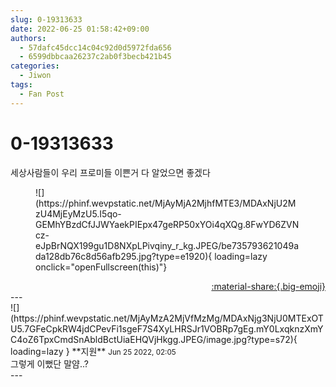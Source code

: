 ```yaml
---
slug: 0-19313633
date: 2022-06-25 01:58:42+09:00
authors:
  - 57dafc45dcc14c04c92d0d5972fda656
  - 6599dbbcaa26237c2ab0f3becb421b45
categories:
  - Jiwon
tags:
  - Fan Post
---
```


# 0-19313633

<div class="post-container" markdown="1">
<div class="content-container md-sidebar__scrollwrap" markdown="1">

세상사람들이 우리 프로미들 이쁜거 다 알었으면 좋겠다
<figure markdown="1">
![](https://phinf.wevpstatic.net/MjAyMjA2MjhfMTE3/MDAxNjU2MzU4MjEyMzU5.I5qo-GEMhYBzdCfJJWYaekPIEpx47geRP50xYOi4qXQg.8FwYD6ZVNcz-eJpBrNQX199gu1D8NXpLPivqiny_r_kg.JPEG/be735793621049ada128db76c8d56afb295.jpg?type=e1920){ loading=lazy onclick="openFullscreen(this)"}
</figure>


</div>
</div>

<div style="text-align: right;" markdown="1">
<a href="https://weverse.io/fromis9/fanpost/0-19313633" style="text-align: right;">:material-share:{.big-emoji}</a>
</div>
---

<div class="comments-container md-sidebar__scrollwrap" markdown="1">
<div class="comment" markdown="1">
<div class='id-container' markdown="1">
![](https://phinf.wevpstatic.net/MjAyMzA2MjVfMzMg/MDAxNjg3NjU0MTExOTU5.7GFeCpkRW4jdCPevFi1sgeF7S4XyLHRSJr1VOBRp7gEg.mY0LxqknzXmYC4oZ6TpxCmdSnAbldBctUiaEHQVjHkgg.JPEG/image.jpg?type=s72){ loading=lazy }
**<span class="artist">지원</span>** <small>Jun 25 2022, 02:05</small><br>
</div>
<div class='comment-body' markdown="1">
그렇게 이뻤단 말얌..?
</div>
</div>
</div>
---
